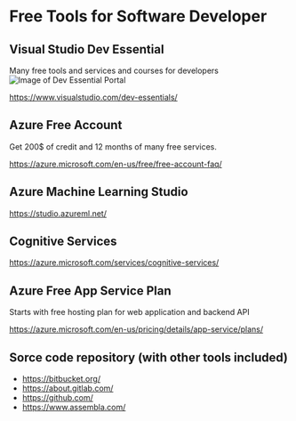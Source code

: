 # Free Tools for Software Developer

## Visual Studio Dev Essential
Many free tools and services and courses for developers
![Image of Dev Essential Portal](https://www.visualstudio.com/wp-content/uploads/2016/07/DE-portal.png)

https://www.visualstudio.com/dev-essentials/

## Azure Free Account

Get 200$ of credit and 12 months of many free services.

https://azure.microsoft.com/en-us/free/free-account-faq/

## Azure Machine Learning Studio
https://studio.azureml.net/ 

## Cognitive Services
https://azure.microsoft.com/services/cognitive-services/

## Azure Free App Service Plan
Starts with free hosting plan for web application and backend API

https://azure.microsoft.com/en-us/pricing/details/app-service/plans/

## Sorce code repository (with other tools included)

- https://bitbucket.org/
- https://about.gitlab.com/
- https://github.com/
- https://www.assembla.com/
